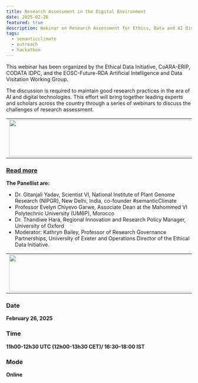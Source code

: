 ```yaml
---
title: Research Assessment in the Digital Environment
date: 2025-02-26
featured: true
description: Webinar on Research Assessment for Ethics, Data and AI Discussion Series 
tags:
  - semanticclimate
  - outreach
  - hackathon
---
```


This webinar has been organized by the Ethical Data Initiative, CoARA-ERIP, CODATA IDPC, and the EOSC-Future-RDA Artificial Intelligence and Data Visitation Working Group. 

The discussion is required to maintain good research practices in the era of AI and digital technologies. This effort will bring together leading experts and scholars across the country through a series of webinars to discuss the challenges of research assessment. 

<table>
  <tr>
    <td>
      <img src='{{ "/static/img/events_all/research_webinar1.jpg" | url }}' width="500" height="100">
    </td>
  </tr>
</table>

### [Read more](https://ethicaldatainitiative.org/2025/02/09/research-assessment-in-the-digital-environment/)

**The Panellist are:** 
- Dr. Gitanjali Yadav, Scientist VI, National Institute of Plant Genome Research (NIPGR), New Delhi, India, co-founder #semanticClimate
- Professor Evelyn Chiyevo Garwe, Associate Dean at the Mahommed VI Polytechnic University (UM6P), Morocco
- Dr. Thandiwe Hara, Regional Innovation and Research Policy Manager, University of Oxford 
- Moderator: Kathryn Bailey,  Professor of Research Governance Partnerships, University of Exeter and Operations Director of the Ethical Data Initiative.

<table>
  <tr>
    <td>
      <img src='{{ "/static/img/events_all/research_webinar2.jpg" | url }}' width="500" height="100">
    </td>
  </tr>
</table>

### Date

**February 26, 2025**

### Time

**11h00-12h30 UTC (12h00-13h30 CET)/  16:30–18:00 IST**

### Mode

**Online**